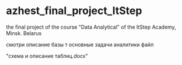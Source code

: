 # azhest_final_project_ItStep
the final project of the course "Data Analytical" of the ItStep Academy, Minsk. Belarus

смотри описание базы т основные задачи аналитики файл 

"схема и описание таблиц.docx"
